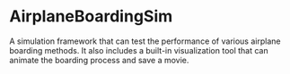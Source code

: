 # AirplaneBoardingSim
A simulation framework that can test the performance of various airplane boarding methods. It also includes a built-in visualization tool that can animate the boarding process and save a movie. 
